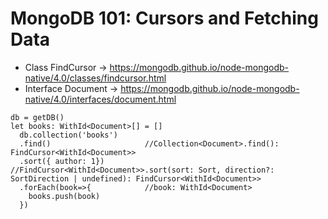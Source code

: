 # MongoDB 101: Cursors and Fetching Data

- Class FindCursor -> https://mongodb.github.io/node-mongodb-native/4.0/classes/findcursor.html
- Interface Document -> https://mongodb.github.io/node-mongodb-native/4.0/interfaces/document.html

```
db = getDB()
let books: WithId<Document>[] = []
  db.collection('books')
  .find()                     //Collection<Document>.find(): FindCursor<WithId<Document>>
  .sort({ author: 1})         //FindCursor<WithId<Document>>.sort(sort: Sort, direction?: SortDirection | undefined): FindCursor<WithId<Document>>
  .forEach(book=>{            //book: WithId<Document>
    books.push(book)
  })
```